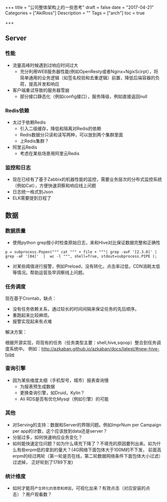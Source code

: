 +++
title = "公司整体架构上的一些思考"
draft = false
date = "2017-04-21"
Categories = ["AkiRoss"] 
Description = "" 
Tags = ["arch"] 
toc = true

+++

## Server
### 性能
- 流量高峰时候遇到过响应时间过大
    - 充分利用WEB服务器性能(例如OpenResty或者Nginx+NgixScirpt），将简单通用的业务逻辑（如签名校验和去重逻辑）前置，降低后端容器的负荷，提高并发和响应
- 客户端重试导致的服务器雪崩
    - 部分接口静态化（例如config接口），服务降级，例如直接返回null
    
### Redis依赖
- 太过于依赖Redis
    - 引入二级缓存，降低和隔离对Redis的依赖
    - Redis数据分只读和读写两种，可以放到两个集群里面
    - 上Redis集群？
- 阿里云Redis
    - 考虑在某些场景用阿里云Redis
    
### 监控和日志
- 现在已经有了基于Zabbix的机器性能的监控，需要业务层次的分布式监控系统（例如Cat），方便快速洞察和响应线上问题
- 日志统一格式到Json
- ELK需要提到日程了

## 数据

### 数据质量
- 使用python grep按小时检查原始日志，来和Hive对比保证数据完整和正确性
```    
p = subprocess.Popen(""" cat """ + file + """| grep -avF '[2.3.0]' | grep -aF '[04]'  |  wc -l """, shell=True, stdout=subprocess.PIPE );
```
- 对某些阈值进行报警，例如Preload，没有转化，点击率过低，CDN消耗太低等情况。帮助运营及早洞察线上问题。

### 任务调度

现在基于Crontab，缺点：

- 没有任务依赖关系，通过较长的时间间隔来保证任务的先后顺序。
- 重跑起来比较麻烦。
- 报警实现起来有点难

解决方案：

根据开源实现，将现有的任务（任务类型主要：shell,hive,sqoop）整合到任务调度系统中。
例如：http://azkaban.github.io/azkaban/docs/latest/#new-hive-type

### 查询引擎
- 因为某些维度太细（手机型号，城市）报表查询慢
    - 为报表预生成数据
    - 更换查询引擎，如Druid，Kylin？
    - Ali RDS是否有优化Mysql（例如引擎）的可能

### 其他

- 对Serving的支持：数据和Server的界限问题。例如ImprNum per Campaign per app的计数，这个应该放到data还是server？
- 分层过多，如何快速响应业务变化？
- 如何能快速定位问题？如为什么填充下降了？不填充的原因要列出来。如为什么有些erpm低的拿到的量大？(4G网络下面包体大于100M的不下发， 前面高erpm的经过两轮（第一轮是否在线，第二轮数据网络条件下面包体大小过滤）过滤掉， 正好轮到了1789下发)

### 统计维度
- 如何才能将`产生转化的意愿和原因`，可视化出来？有效点击（对应安装的点击）？用户观看数？